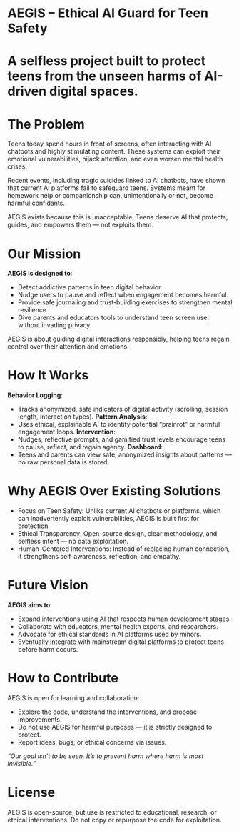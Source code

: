 # AEGIS – Ethical AI Guard for Teen Safety

# A selfless project built to protect teens from the unseen harms of AI-driven digital spaces.

# The Problem

Teens today spend hours in front of screens, often interacting with AI chatbots and highly stimulating content. These systems can exploit their emotional vulnerabilities, hijack attention, and even worsen mental health crises.

Recent events, including tragic suicides linked to AI chatbots, have shown that current AI platforms fail to safeguard teens. Systems meant for homework help or companionship can, unintentionally or not, become harmful confidants.

AEGIS exists because this is unacceptable. Teens deserve AI that protects, guides, and empowers them — not exploits them.

# Our Mission

**AEGIS is designed to**:

- Detect addictive patterns in teen digital behavior.
- Nudge users to pause and reflect when engagement becomes harmful.
- Provide safe journaling and trust-building exercises to strengthen mental resilience.
- Give parents and educators tools to understand teen screen use, without invading privacy.

AEGIS is about guiding digital interactions responsibly, helping teens regain control over their attention and emotions.

# How It Works

**Behavior Logging**:
- Tracks anonymized, safe indicators of digital activity (scrolling, session length, interaction types).
**Pattern Analysis**:
- Uses ethical, explainable AI to identify potential “brainrot” or harmful engagement loops.
**Intervention**:
- Nudges, reflective prompts, and gamified trust levels encourage teens to pause, reflect, and regain agency.
**Dashboard**:
- Teens and parents can view safe, anonymized insights about patterns — no raw personal data is stored.

# Why AEGIS Over Existing Solutions

- Focus on Teen Safety: Unlike current AI chatbots or platforms, which can inadvertently exploit vulnerabilities, AEGIS is built first for protection.
- Ethical Transparency: Open-source design, clear methodology, and selfless intent — no data exploitation.
- Human-Centered Interventions: Instead of replacing human connection, it strengthens self-awareness, reflection, and empathy.

# Future Vision

 **AEGIS aims to**:

- Expand interventions using AI that respects human development stages.
- Collaborate with educators, mental health experts, and researchers.
- Advocate for ethical standards in AI platforms used by minors.
- Eventually integrate with mainstream digital platforms to protect teens before harm occurs.

# How to Contribute

AEGIS is open for learning and collaboration:

- Explore the code, understand the interventions, and propose improvements.
- Do not use AEGIS for harmful purposes — it is strictly designed to protect.
- Report ideas, bugs, or ethical concerns via issues.

_“Our goal isn’t to be seen. It’s to prevent harm where harm is most invisible.”_

# License

AEGIS is open-source, but use is restricted to educational, research, or ethical interventions. Do not copy or repurpose the code for exploitation.
